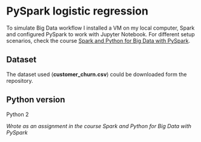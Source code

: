 # PySpark logistic regression

To simulate Big Data workflow I installed a VM on my local computer, Spark and configured PySpark to work with Jupyter Notebook. For different setup scenarios, check the course [Spark and Python for Big Data with PySpark](https://www.udemy.com/course/spark-and-python-for-big-data-with-pyspark/).  

## Dataset

The dataset used (**customer_churn.csv**) could be downloaded form the repository.

## Python version

Python 2

*Wrote as an assignment in the course Spark and Python for Big Data with PySpark*
